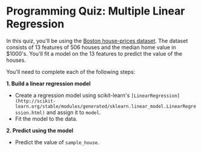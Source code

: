 # **Programming Quiz: Multiple Linear Regression**

In this quiz, you'll be using the [Boston house-prices dataset](https://archive.ics.uci.edu/ml/machine-learning-databases/housing/). The dataset consists of 13 features of 506 houses and the median home value in $1000's. You'll fit a model on the 13 features to predict the value of the houses.

You'll need to complete each of the following steps:

**1. Build a linear regression model**

- Create a regression model using scikit-learn's `[LinearRegression](http://scikit-learn.org/stable/modules/generated/sklearn.linear_model.LinearRegression.html)` and assign it to `model`.
- Fit the model to the data.

**2. Predict using the model**

- Predict the value of `sample_house`.
